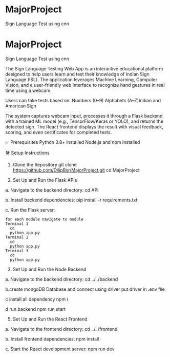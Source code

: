 # MajorProject
Sign Language Test using cnn
# MajorProject
Sign Language Test using cnn

The Sign Language Testing Web App is an interactive educational platform designed to help users learn and test their knowledge of Indian Sign Language (ISL). The application leverages Machine Learning, Computer Vision, and a user-friendly web interface to recognize hand gestures in real time using a webcam.

Users can take tests based on:
Numbers (0–9)
Alphabets (A–Z)Indian and American Sign

The system captures webcam input, processes it through a Flask backend with a trained ML model (e.g., TensorFlow/Keras or YOLO), and returns the detected sign. The React frontend displays the result with visual feedback, scoring, and even certificates for completed tests.

✅ Prerequisites
Python 3.8+ installed
Node.js and npm installed

🛠️ Setup Instructions

1. Clone the Repository
  git clone https://github.com/DilipBsr/MajorProject.git
  cd MajorProject

2. Set Up and Run the Flask APIs
   
  a. Navigate to the backend directory:
    cd API
    
  b. Install backend dependencies:
    pip install -r requirements.txt
    
  c. Run the Flask server:
  
    for each module navigate to module 
    Terminal 1
      cd 
      python app.py
    Terminal 2
      cd 
      python app.py
    Terminal 3
      cd 
      python app.py

3. Set Up and Run the Node Backend

  a. Navigate to the backend directory:
    cd ../../backend
    
  b.create mongoDB Database and connect using driver 
    put driver in .env file
    
  c install all dependency
    npm i
    
  d run backend 
    npm run start
    

5. Set Up and Run the React Frontend

   
  a. Navigate to the frontend directory:
    cd ../../frontend

    
  b. Install frontend dependencies:
    npm install

    
  c. Start the React development server:
    npm run dev



 




